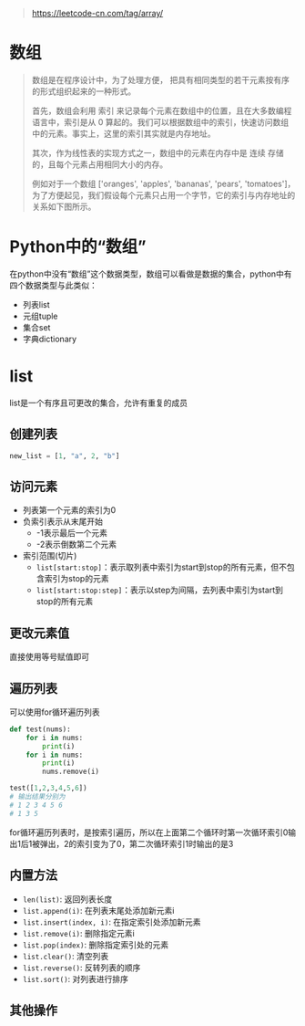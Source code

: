 > https://leetcode-cn.com/tag/array/

# 数组
> 数组是在程序设计中，为了处理方便， 把具有相同类型的若干元素按有序的形式组织起来的一种形式。
> 
> 首先，数组会利用 索引 来记录每个元素在数组中的位置，且在大多数编程语言中，索引是从 0 算起的。我们可以根据数组中的索引，快速访问数组中的元素。事实上，这里的索引其实就是内存地址。
> 
> 其次，作为线性表的实现方式之一，数组中的元素在内存中是 连续 存储的，且每个元素占用相同大小的内存。
> 
> 例如对于一个数组 ['oranges', 'apples', 'bananas', 'pears', 'tomatoes']，为了方便起见，我们假设每个元素只占用一个字节，它的索引与内存地址的关系如下图所示。

# Python中的“数组”
在python中没有“数组”这个数据类型，数组可以看做是数据的集合，python中有四个数据类型与此类似：
- 列表list
- 元组tuple
- 集合set
- 字典dictionary

# list
list是一个有序且可更改的集合，允许有重复的成员

## 创建列表
```python
new_list = [1, "a", 2, "b"]
```

## 访问元素
- 列表第一个元素的索引为0
- 负索引表示从末尾开始
    - -1表示最后一个元素
    - -2表示倒数第二个元素
- 索引范围(切片)
    - `list[start:stop]`：表示取列表中索引为start到stop的所有元素，但不包含索引为stop的元素
    - `list[start:stop:step]`：表示以step为间隔，去列表中索引为start到stop的所有元素

## 更改元素值
直接使用等号赋值即可

## 遍历列表
可以使用for循环遍历列表
```python
def test(nums):
    for i in nums:
        print(i)
    for i in nums:
        print(i)
        nums.remove(i)

test([1,2,3,4,5,6])
# 输出结果分别为
# 1 2 3 4 5 6
# 1 3 5
```
for循环遍历列表时，是按索引遍历，所以在上面第二个循环时第一次循环索引0输出1后1被弹出，2的索引变为了0，第二次循环索引1时输出的是3

## 内置方法
- `len(list)`: 返回列表长度
- `list.append(i)`: 在列表末尾处添加新元素i
- `list.insert(index, i)`: 在指定索引处添加新元素
- `list.remove(i)`: 删除指定元素i
- `list.pop(index)`: 删除指定索引处的元素
- `list.clear()`: 清空列表
- `list.reverse()`: 反转列表的顺序
- `list.sort()`: 对列表进行排序

## 其他操作